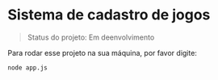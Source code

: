 <h1>Sistema de cadastro de jogos</h1>

> Status do projeto: Em deenvolvimento

Para rodar esse projeto na sua máquina, por favor digite:
```
node app.js
```
